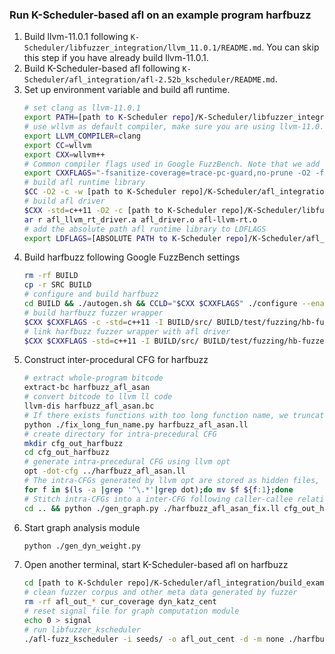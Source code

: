 ### Run K-Scheduler-based afl on an example program harfbuzz
1. Build llvm-11.0.1 following ``K-Scheduler/libfuzzer_integration/llvm_11.0.1/README.md``. You can skip this step if you have already build llvm-11.0.1.
2. Build K-Scheduler-based afl following ``K-Scheduler/afl_integration/afl-2.52b_kscheduler/README.md``.
3. Set up environment variable and build afl runtime.
    ```sh
    # set clang as llvm-11.0.1
    export PATH=[path to K-Scheduler repo]/K-Scheduler/libfuzzer_integration/llvm_11.0.1/build/bin
    # use wllvm as default compiler, make sure you are using llvm-11.0.1
    export LLVM_COMPILER=clang 
    export CC=wllvm
    export CXX=wllvm++
    # Common compiler flags used in Google FuzzBench. Note that we add "-fsanitize-coverage=no-prune" to ensure a complete CFG intrumentation.
    export CXXFLAGS="-fsanitize-coverage=trace-pc-guard,no-prune -O2 -fno-omit-frame-pointer -gline-tables-only -fsanitize=address,fuzzer-no-link -fsanitize-address-use-after-scope"
    # build afl runtime library
    $CC -O2 -c -w [path to K-Scheduler repo]/K-Scheduler/afl_integration/afl-2.52b_kscheduler/llvm_mode/afl-llvm-rt.o.c -o afl-llvm-rt.o
    # build afl driver
    $CXX -std=c++11 -O2 -c [path to K-Scheduler repo]/K-Scheduler/libfuzzer_integration/llvm_11.0.1/compiler-rt/lib/fuzzer/afl/afl_driver.cpp 
    ar r afl_llvm_rt_driver.a afl_driver.o afl-llvm-rt.o
    # add the absolute path afl runtime library to LDFLAGS
    export LDFLAGS=[ABSOLUTE PATH to K-Scheduler repo]/K-Scheduler/afl_integration/build_example/afl-llvm-rt.o
    ```
4. Build harfbuzz following Google FuzzBench settings
    ```sh
    rm -rf BUILD
    cp -r SRC BUILD 
    # configure and build harfbuzz
    cd BUILD && ./autogen.sh && CCLD="$CXX $CXXFLAGS" ./configure --enable-static --disable-shared && make -j -C src fuzzing && cd ..
    # build harfbuzz fuzzer wrapper
    $CXX $CXXFLAGS -c -std=c++11 -I BUILD/src/ BUILD/test/fuzzing/hb-fuzzer.cc -o BUILD/test/fuzzing/hb-fuzzer.o 
    # link harfbuzz fuzzer wrapper with afl driver
    $CXX $CXXFLAGS -std=c++11 -I BUILD/src/ BUILD/test/fuzzing/hb-fuzzer.o BUILD/src/.libs/libharfbuzz-fuzzing.a afl_llvm_rt_driver.a -lglib-2.0 -o harfbuzz_afl_asan
    ```
5. Construct inter-procedural CFG for harfbuzz
    ```sh
    # extract whole-program bitcode 
    extract-bc harfbuzz_afl_asan
    # convert bitcode to llvm ll code
    llvm-dis harfbuzz_afl_asan.bc
    # If there exists functions with too long function name, we truncate their name with shorter hash. Becasue function with too long function names will be ignored by llvm opt CFG construction.
    python ./fix_long_fun_name.py harfbuzz_afl_asan.ll
    # create directory for intra-precedural CFG
    mkdir cfg_out_harfbuzz
    cd cfg_out_harfbuzz
    # generate intra-precedural CFG using llvm opt
    opt -dot-cfg ../harfbuzz_afl_asan.ll
    # The intra-CFGs generated by llvm opt are stored as hidden files, rename them as normal files.
    for f in $(ls -a |grep '^\.*'|grep dot);do mv $f ${f:1};done
    # Stitch intra-CFGs into a inter-CFG following caller-callee relationships
    cd .. && python ./gen_graph.py ./harfbuzz_afl_asan_fix.ll cfg_out_harfbuzz
    ```
6. Start graph analysis module 
    ```sh
    python ./gen_dyn_weight.py
    ```
7. Open another terminal, start K-Scheduler-based afl on harfbuzz
    ```sh
    cd [path to K-Schduler repo]/K-Scheduler/afl_integration/build_example/
    # clean fuzzer corpus and other meta data generated by fuzzer
    rm -rf afl_out_* cur_coverage dyn_katz_cent
    # reset signal file for graph computation module
    echo 0 > signal
    # run libfuzzer_kscheduler
    ./afl-fuzz_kscheduler -i seeds/ -o afl_out_cent -d -m none ./harfbuzz_afl_asan @@
    ```
